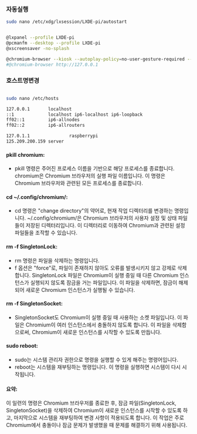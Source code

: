 ### 자동실행

```bash
sudo nano /etc/xdg/lxsession/LXDE-pi/autostart


@lxpanel --profile LXDE-pi
@pcmanfm --desktop --profile LXDE-pi
@xscreensaver -no-splash

@chromium-browser --kiosk --autoplay-policy=no-user-gesture-required --check-fo>
#@chromium-browser http://127.0.0.1

```

### 호스트명변경
```bash

sudo nano /etc/hosts

127.0.0.1       localhost
::1             localhost ip6-localhost ip6-loopback
ff02::1         ip6-allnodes
ff02::2         ip6-allrouters

127.0.1.1               raspberrypi
125.209.200.159 server

```

#### pkill chromium:

- pkill 명령은 주어진 프로세스 이름을 기반으로 해당 프로세스를 종료합니다.
chromium은 Chromium 브라우저의 실행 파일 이름입니다. 이 명령은 Chromium 브라우저와 관련된 모든 프로세스를 종료합니다.

#### cd ~/.config/chromium/:

- cd 명령은 "change directory"의 약어로, 현재 작업 디렉터리를 변경하는 명령입니다.
~/.config/chromium/은 Chromium 브라우저의 사용자 설정 및 상태 파일들이 저장된 디렉터리입니다. 이 디렉터리로 이동하여 Chromium과 관련된 설정 파일들을 조작할 수 있습니다.

#### rm -f SingletonLock:

- rm 명령은 파일을 삭제하는 명령입니다.
- f 옵션은 "force"로, 파일이 존재하지 않아도 오류를 발생시키지 않고 강제로 삭제합니다.
SingletonLock 파일은 Chromium이 실행 중일 때 다른 Chromium 인스턴스가 실행되지 않도록 잠금을 거는 파일입니다. 이 파일을 삭제하면, 잠금이 해제되어 새로운 Chromium 인스턴스가 실행될 수 있습니다.

#### rm -f SingletonSocket:

- SingletonSocket도 Chromium이 실행 중일 때 사용하는 소켓 파일입니다. 이 파일은 Chromium이 여러 인스턴스에서 충돌하지 않도록 합니다.
이 파일을 삭제함으로써, Chromium이 새로운 인스턴스를 시작할 수 있도록 만듭니다.

#### sudo reboot:

- sudo는 시스템 관리자 권한으로 명령을 실행할 수 있게 해주는 명령어입니다.
- reboot는 시스템을 재부팅하는 명령입니다. 이 명령을 실행하면 시스템이 다시 시작됩니다.

#### 요약:

이 일련의 명령은 Chromium 브라우저를 종료한 후, 잠금 파일(SingletonLock, SingletonSocket)을 삭제하여 Chromium이 새로운 인스턴스를 시작할 수 있도록 하고, 마지막으로 시스템을 재부팅하여 변경 사항이 적용되도록 합니다. 이 작업은 주로 Chromium에서 충돌이나 잠금 문제가 발생했을 때 문제를 해결하기 위해 사용됩니다.




